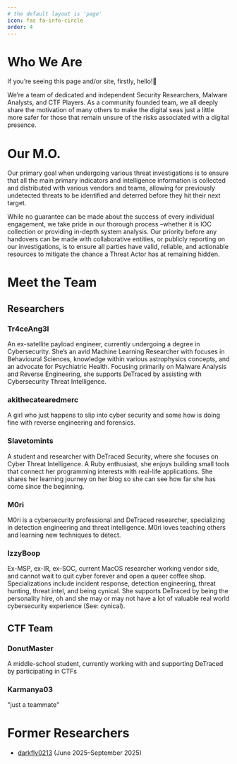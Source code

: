 ```yaml
---
# the default layout is 'page'
icon: fas fa-info-circle
order: 4
---
```


# Who We Are
If you’re seeing this page and/or site, firstly, hello!👋

We’re a team of dedicated and independent Security Researchers, Malware Analysts, and CTF Players. As a community founded team, we all deeply share the motivation of many others to make the digital seas just a little more safer for those that remain unsure of the risks associated with a digital presence.

# Our M.O.
Our primary goal when undergoing various threat investigations is to ensure that all the main primary indicators and intelligence information is collected and distributed with various vendors and teams, allowing for previously undetected threats to be identified and deterred before they hit their next target.

While no guarantee can be made about the success of every individual engagement, we take pride in our thorough process –whether it is IOC collection or providing in-depth system analysis. Our priority before any handovers can be made with collaborative entities, or publicly reporting on our investigations, is to ensure all parties have valid, reliable, and actionable resources to mitigate the chance a Threat Actor has at remaining hidden.

# Meet the Team
## Researchers
### Tr4ceAng3l
An ex-satellite payload engineer, currently undergoing a degree in Cybersecurity. She’s an avid Machine Learning Researcher with focuses in Behavioural Sciences, knowledge within various astrophysics concepts, and an advocate for Psychiatric Health. Focusing primarily on Malware Analysis and Reverse Engineering, she supports DeTraced by assisting with Cybersecurity Threat Intelligence.

### akithecatearedmerc
A girl who just happens to slip into cyber security and some how is doing fine with reverse engineering and forensics.

### Slavetomints
A student and researcher with DeTraced Security, where she focuses on Cyber Threat Intelligence. A Ruby enthusiast, she enjoys building small tools that connect her programming interests with real-life applications. She shares her learning journey on her blog so she can see how far she has come since the beginning.

### M0ri 
M0ri is a cybersecurity professional and DeTraced researcher, specializing in detection engineering and threat intelligence. M0ri loves teaching others and learning new techniques to detect. 

### IzzyBoop
Ex-MSP, ex-IR, ex-SOC, current MacOS researcher working vendor side, and cannot wait to quit cyber forever and open a queer coffee shop. Specializations include incident response, detection engineering, threat hunting, threat intel, and being cynical. She supports DeTraced by being the personality hire, oh and she may or may not have a lot of valuable real world cybersecurity experience (See: cynical). 

## CTF Team
### DonutMaster
A middle-school student, currently working with and supporting DeTraced by participating in CTFs

### Karmanya03
"just a teammate"

# Former Researchers
- [darkfly0213](https://github.com/darkfly02131) (June 2025–September 2025)